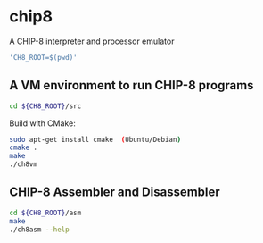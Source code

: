 # chip8
A CHIP-8 interpreter and processor emulator

```bash
'CH8_ROOT=$(pwd)'
```

## A VM environment to run CHIP-8 programs
```bash
cd ${CH8_ROOT}/src
```
Build with CMake:
```bash
sudo apt-get install cmake  (Ubuntu/Debian)
cmake .
make
./ch8vm
```
## CHIP-8 Assembler and Disassembler
```bash
cd ${CH8_ROOT}/asm
make
./ch8asm --help
```
